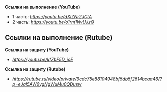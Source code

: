 **Ссылки на выполнение (YouTube)**
- 1 часть: *https://youtu.be/dXIZNr2JCtA*
- 2 часть: *https://youtu.be/o1rm1NvUJzQ*

**Ссылки на выполнение (Rutube)**
- 

**Ссылка на защиту (YouTube)**
- *https://youtu.be/kfZbF5D_ioE*

**Ссылка на защиту (Rutube)**
- *https://rutube.ru/video/private/9cdc75e88104948bf5db5f2614bcaa46/?p=eJaI5AW6ygNgWuMu0QDusw*

